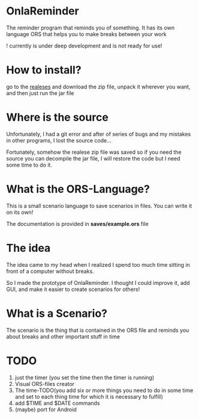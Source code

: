# OnlaReminder
The reminder program that reminds you of something. It has its own language ORS that helps you to make breaks between your work

! currently is under deep development and is not ready for use!

# How to install?
go to the [realeses](https://github.com/Onlaperd/OnlaReminder/releases/tag/first-realese) and download the zip file, unpack it wherever you want, and then just run the jar file

# Where is the source
Unfortunately, I had a git error and after of series of bugs and my mistakes in other programs, I lost the source code...

Fortunately, somehow the realese zip file was saved so if you need the source you can decompile the jar file, I will restore the code but I need some time to do it.

# What is the ORS-Language?
This is a small scenario language to save scenarios in files. You can write it on its own!

The documentation is provided in __saves/example.ors__ file

# The idea
The idea came to my head when I realized I spend too much time sitting in front of a computer without breaks.

So I made the prototype of OnlaReminder. I thought I could improve it, add GUI, and make it easier to create scenarios for others!

# What is a Scenario?
The scenario is the thing that is contained in the ORS file and reminds you about breaks and other important stuff in time

# TODO
1. just the timer (you set the time then the timer is running)
2. Visual ORS-files creator
3. The time-TODO(you add six or more things you need to do in some time and set to each thing time for which it is necessary to fulfill)
4. add $TIME and $DATE commands
5. (maybe) port for Android
